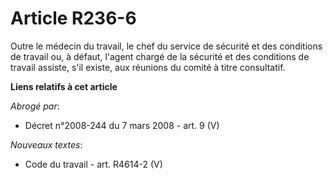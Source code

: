 # Article R236-6

Outre le médecin du travail, le chef du service de sécurité et des conditions de travail ou, à défaut, l'agent chargé de la
sécurité et des conditions de travail assiste, s'il existe, aux réunions du comité à titre consultatif.

**Liens relatifs à cet article**

_Abrogé par_:

  - Décret n°2008-244 du 7 mars 2008 - art. 9 (V)

_Nouveaux textes_:

  - Code du travail - art. R4614-2 (V)
